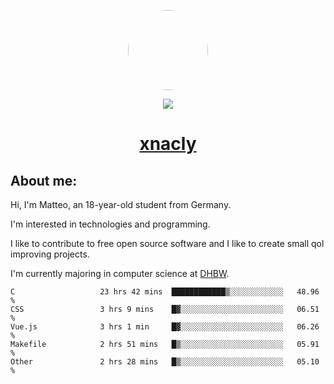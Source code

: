 <p align="center">
  <img style="border-radius: 100px" width="128" height="128" src="https://avatars.githubusercontent.com/u/47723417?v=4"/>
</p>
<p align="center">
  <img src="https://komarev.com/ghpvc/?username=xnacly&&style=flat-square"/>
</p>

<h1 align="center"><a href="https://xnacly.me/"> xnacly</a> </h1>

<h2> About me:</h2>

<p>Hi, I'm Matteo, an 18-year-old student from Germany. </p>
<p>I'm interested in technologies and programming.</p>
<p>I like to contribute to free open source software and I like to create small qol improving projects.</p>
<p>I'm currently majoring in computer science at <a href="https://www.dhbw.de/startseite">DHBW</a>.</p>

<!--START_SECTION:waka-->

```text
C                   23 hrs 42 mins  ████████████▒░░░░░░░░░░░░   48.96 %
CSS                 3 hrs 9 mins    █▓░░░░░░░░░░░░░░░░░░░░░░░   06.51 %
Vue.js              3 hrs 1 min     █▓░░░░░░░░░░░░░░░░░░░░░░░   06.26 %
Makefile            2 hrs 51 mins   █▒░░░░░░░░░░░░░░░░░░░░░░░   05.91 %
Other               2 hrs 28 mins   █▒░░░░░░░░░░░░░░░░░░░░░░░   05.10 %
```

<!--END_SECTION:waka-->
